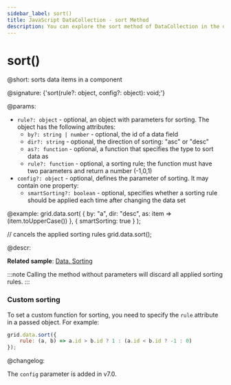 ```yaml
---
sidebar_label: sort()
title: JavaScript DataCollection - sort Method 
description: You can explore the sort method of DataCollection in the documentation of the DHTMLX JavaScript UI library. Browse developer guides and API reference, try out code examples and live demos, and download a free 30-day evaluation version of DHTMLX Suite.
---
```


# sort()

@short: sorts data items in a component

@signature: {'sort(rule?: object, config?: object): void;'}

@params:
- `rule?: object` - optional, an object with parameters for sorting. The object has the following attributes:
    - `by?: string | number` - optional, the id of a data field 
    - `dir?: string` - optional, the direction of sorting: "asc" or "desc"
    - `as?: function` -  optional, a function that specifies the type to sort data as
    - `rule?: function` -  optional, a sorting rule; the function must have two parameters and return a number (-1,0,1)
- `config?: object` - optional, defines the parameter of sorting. It may contain one property:
    - `smartSorting?: boolean` - optional, specifies whether a sorting rule should be applied each time after changing the data set

@example:
grid.data.sort(
    {
        by: "a",
        dir: "desc",
        as: item => (item.toUpperCase())
    },
    { smartSorting: true }
);

// cancels the applied sorting rules
grid.data.sort();

@descr:

**Related sample**: [Data. Sorting](https://snippet.dhtmlx.com/lz351u47)

:::note 
Calling the method without parameters will discard all applied sorting rules.
:::

### Custom sorting

To set a custom function for sorting, you need to specify the `rule` attribute in a passed object. For example:

~~~jsx
grid.data.sort({
    rule: (a, b) => a.id > b.id ? 1 : (a.id < b.id ? -1 : 0) 
});
~~~

@changelog:

The `config` parameter is added in v7.0.
